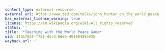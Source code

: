 ```yaml
---
content_type: external-resource
external_url: https://www.ted.com/talks/john_hunter_on_the_world_peace_game#t-601747
has_external_license_warning: true
license: https://en.wikipedia.org/wiki/All_rights_reserved
status: ''
title: '*Teaching with the World Peace Game*'
uid: 1fd1f03f-f781-45cd-8dee-49198428a935
wayback_url: ''
---
```

